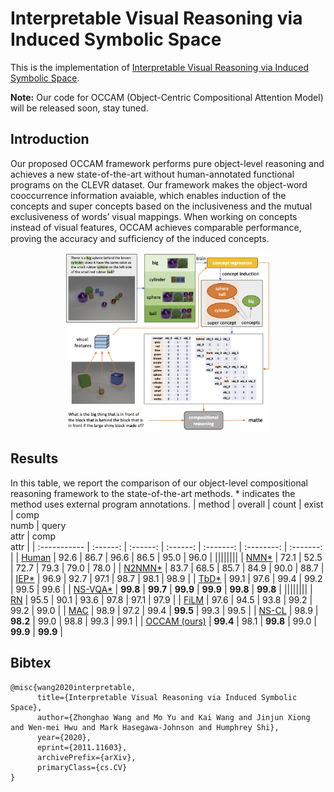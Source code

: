 # Interpretable Visual Reasoning via Induced Symbolic Space

This is the implementation of [Interpretable Visual Reasoning via Induced Symbolic Space](https://arxiv.org/abs/2011.11603). 

**Note:**
Our code for OCCAM (Object-Centric Compositional Attention Model) will be released soon, stay tuned.


## Introduction
Our proposed OCCAM framework performs pure object-level reasoning and achieves a new state-of-the-art without human-annotated functional programs on the CLEVR dataset. Our framework makes the object-word cooccurrence information avaiable, which enables induction of the concepts and super concepts based on the inclusiveness and the mutual exclusiveness of words’ visual mappings. When working on concepts instead of visual features, OCCAM achieves comparable performance, proving the accuracy and sufﬁciency of the induced concepts.

<p align="center">
  <img src=".github/teaser.png" width="65%">
</p>

## Results
In this table, we report the comparison of our object-level compositional reasoning framework to the state-of-the-art methods. * indicates the method uses external program annotations. 
| method       | overall  |  count   |  exist   | comp<br>numb | query<br>attr | comp<br>attr |
| :----------- | :------: | :------: | :------: | :-------: | :--------: | :-------: |
| [Human](https://openaccess.thecvf.com/content_ICCV_2017/papers/Johnson_Inferring_and_Executing_ICCV_2017_paper.pdf)    |   92.6   |   86.7   |   96.6   |   86.5    |    95.0    |   96.0    |
||||||||
| [NMN*](https://openaccess.thecvf.com/content_cvpr_2016/papers/Andreas_Neural_Module_Networks_CVPR_2016_paper.pdf)     |   72.1   |   52.5   |   72.7   |   79.3    |    79.0    |   78.0    |
| [N2NMN*](https://openaccess.thecvf.com/content_ICCV_2017/papers/Hu_Learning_to_Reason_ICCV_2017_paper.pdf)   |   83.7   |   68.5   |   85.7   |   84.9    |    90.0    |   88.7    |
| [IEP*](https://openaccess.thecvf.com/content_ICCV_2017/papers/Johnson_Inferring_and_Executing_ICCV_2017_paper.pdf)     |   96.9   |   92.7   |   97.1   |   98.7    |    98.1    |   98.9    |
| [TbD*](https://openaccess.thecvf.com/content_cvpr_2018/papers/Mascharka_Transparency_by_Design_CVPR_2018_paper.pdf)     |   99.1   |   97.6   |   99.4   |   99.2    |    99.5    |   99.6    |
| [NS-VQA*](https://proceedings.neurips.cc/paper/2018/file/5e388103a391daabe3de1d76a6739ccd-Paper.pdf)  | **99.8** | **99.7** | **99.9** | **99.9**  |  **99.8**  | **99.8**  |
||||||||
| [RN](https://papers.nips.cc/paper/2017/file/e6acf4b0f69f6f6e60e9a815938aa1ff-Paper.pdf)       |   95.5   |   90.1   |   93.6   |   97.8    |    97.1    |   97.9    |
| [FiLM](https://arxiv.org/pdf/1709.07871.pdf)     |   97.6   |   94.5   |   93.8   |   99.2    |    99.2    |   99.0    |
| [MAC](https://arxiv.org/pdf/1803.03067.pdf)      |   98.9   |   97.2   |   99.4   | **99.5**  |    99.3    |   99.5    |
| [NS-CL](http://nscl.csail.mit.edu/data/papers/2019ICLR-NSCL.pdf)    |   98.9   | **98.2** |   99.0   |   98.8    |    99.3    |   99.1    |
| [OCCAM (ours)](https://arxiv.org/pdf/2011.11603.pdf) | **99.4** |   98.1   | **99.8** |   99.0    |  **99.9**  | **99.9**  |



## Bibtex
```
@misc{wang2020interpretable,
      title={Interpretable Visual Reasoning via Induced Symbolic Space}, 
      author={Zhonghao Wang and Mo Yu and Kai Wang and Jinjun Xiong and Wen-mei Hwu and Mark Hasegawa-Johnson and Humphrey Shi},
      year={2020},
      eprint={2011.11603},
      archivePrefix={arXiv},
      primaryClass={cs.CV}
}
```